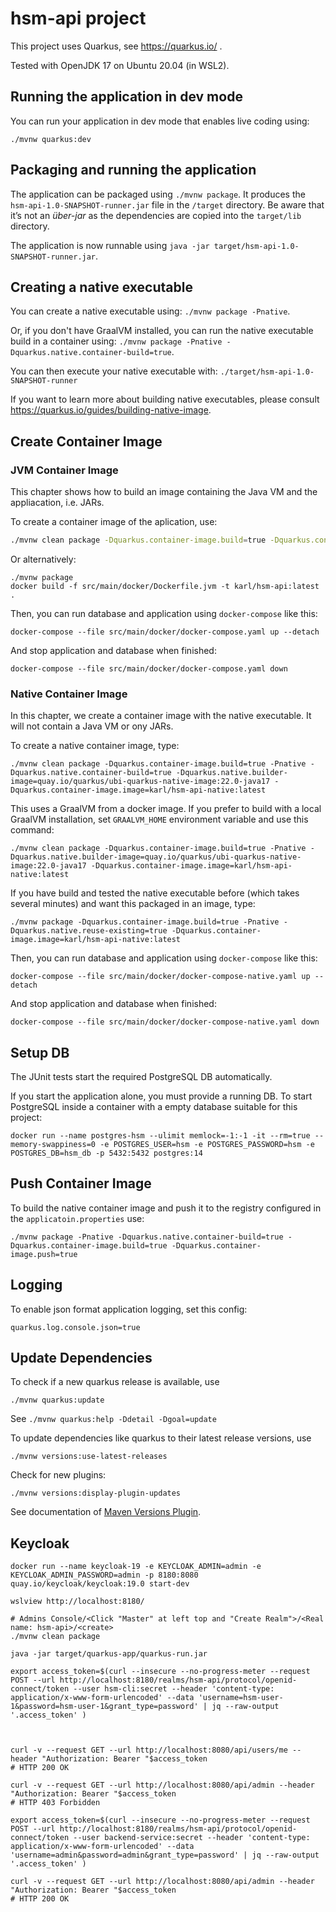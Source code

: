 # hsm-api project

This project uses Quarkus, see https://quarkus.io/ .

Tested with OpenJDK 17 on Ubuntu 20.04 (in WSL2).

## Running the application in dev mode

You can run your application in dev mode that enables live coding using:
```
./mvnw quarkus:dev
```

## Packaging and running the application

The application can be packaged using `./mvnw package`.
It produces the `hsm-api-1.0-SNAPSHOT-runner.jar` file in the `/target` directory.
Be aware that it’s not an _über-jar_ as the dependencies are copied into the `target/lib` directory.

The application is now runnable using `java -jar target/hsm-api-1.0-SNAPSHOT-runner.jar`.

## Creating a native executable

You can create a native executable using: `./mvnw package -Pnative`.

Or, if you don't have GraalVM installed, you can run the native executable build in a container using: `./mvnw package -Pnative -Dquarkus.native.container-build=true`.

You can then execute your native executable with: `./target/hsm-api-1.0-SNAPSHOT-runner`

If you want to learn more about building native executables, please consult https://quarkus.io/guides/building-native-image.

## Create Container Image

### JVM Container Image

This chapter shows how to build an image containing the Java VM and the appliacation, i.e. JARs.

To create a container image of the aplication, use:

```bash
./mvnw clean package -Dquarkus.container-image.build=true -Dquarkus.container-image.image=karl/hsm-api:latest
```

Or alternatively:
```
./mvnw package
docker build -f src/main/docker/Dockerfile.jvm -t karl/hsm-api:latest .
```

Then, you can run database and application using `docker-compose` like this:

```
docker-compose --file src/main/docker/docker-compose.yaml up --detach
```  

And stop application and database when finished:

```  
docker-compose --file src/main/docker/docker-compose.yaml down
```  

### Native Container Image

In this chapter, we create a container image with the native executable. It will not contain a Java VM or ony JARs.

To create a native container image, type:

```
./mvnw clean package -Dquarkus.container-image.build=true -Pnative -Dquarkus.native.container-build=true -Dquarkus.native.builder-image=quay.io/quarkus/ubi-quarkus-native-image:22.0-java17 -Dquarkus.container-image.image=karl/hsm-api-native:latest
```

This uses a GraalVM from a docker image. 
If you prefer to build with a local GraalVM installation, set `GRAALVM_HOME` environment variable and use this command:

```
./mvnw clean package -Dquarkus.container-image.build=true -Pnative -Dquarkus.native.builder-image=quay.io/quarkus/ubi-quarkus-native-image:22.0-java17 -Dquarkus.container-image.image=karl/hsm-api-native:latest
```

If you have build and tested the native executable before (which takes several minutes) and want this packaged in an image, type:

```
./mvnw package -Dquarkus.container-image.build=true -Pnative -Dquarkus.native.reuse-existing=true -Dquarkus.container-image.image=karl/hsm-api-native:latest
```

Then, you can run database and application using `docker-compose` like this:

```
docker-compose --file src/main/docker/docker-compose-native.yaml up --detach 
```  

And stop application and database when finished:

```  
docker-compose --file src/main/docker/docker-compose-native.yaml down
```  

## Setup DB

The JUnit tests start the required PostgreSQL DB automatically. 

If you start the application alone, you must provide a running DB.
To start PostgreSQL inside a container with a empty database suitable for this project:

```
docker run --name postgres-hsm --ulimit memlock=-1:-1 -it --rm=true --memory-swappiness=0 -e POSTGRES_USER=hsm -e POSTGRES_PASSWORD=hsm -e POSTGRES_DB=hsm_db -p 5432:5432 postgres:14
```

## Push Container Image

To build the native container image and push it to the registry configured in the `applicatoin.properties` use:

```
./mvnw package -Pnative -Dquarkus.native.container-build=true -Dquarkus.container-image.build=true -Dquarkus.container-image.push=true
```

## Logging

To enable json format application logging, set this config:

```
quarkus.log.console.json=true
```

## Update Dependencies

To check if a new quarkus release is available, use
```
./mvnw quarkus:update
```

See `./mvnw quarkus:help -Ddetail -Dgoal=update`

To update dependencies like quarkus to their latest release versions, use

```
./mvnw versions:use-latest-releases
```

Check for new plugins:

```
./mvnw versions:display-plugin-updates 
```

See documentation of [Maven Versions Plugin](https://www.mojohaus.org/versions-maven-plugin/index.html).

## Keycloak


```
docker run --name keycloak-19 -e KEYCLOAK_ADMIN=admin -e KEYCLOAK_ADMIN_PASSWORD=admin -p 8180:8080 quay.io/keycloak/keycloak:19.0 start-dev

wslview http://localhost:8180/

# Admins Console/<Click "Master" at left top and "Create Realm">/<Real name: hsm-api>/<create>
./mvnw clean package

java -jar target/quarkus-app/quarkus-run.jar

export access_token=$(curl --insecure --no-progress-meter --request POST --url http://localhost:8180/realms/hsm-api/protocol/openid-connect/token --user hsm-cli:secret --header 'content-type: application/x-www-form-urlencoded' --data 'username=hsm-user-1&password=hsm-user-1&grant_type=password' | jq --raw-output '.access_token' )



curl -v --request GET --url http://localhost:8080/api/users/me --header "Authorization: Bearer "$access_token
# HTTP 200 OK

curl -v --request GET --url http://localhost:8080/api/admin --header "Authorization: Bearer "$access_token
# HTTP 403 Forbidden

export access_token=$(curl --insecure --no-progress-meter --request POST --url http://localhost:8180/realms/hsm-api/protocol/openid-connect/token --user backend-service:secret --header 'content-type: application/x-www-form-urlencoded' --data 'username=admin&password=admin&grant_type=password' | jq --raw-output '.access_token' )

curl -v --request GET --url http://localhost:8080/api/admin --header "Authorization: Bearer "$access_token
# HTTP 200 OK

```